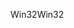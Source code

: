 <span data-ttu-id="7dd70-101">Win32</span><span class="sxs-lookup"><span data-stu-id="7dd70-101">Win32</span></span>